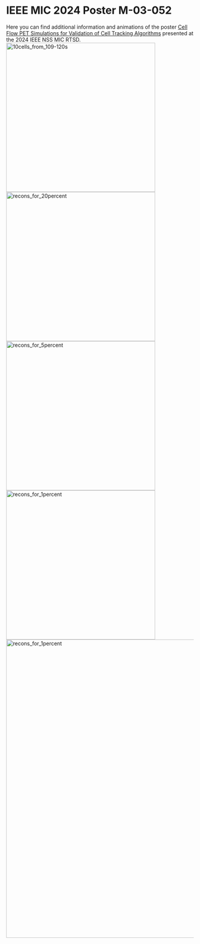 # IEEE MIC 2024 Poster M-03-052
Here you can find additional information and animations of the poster [Cell Flow PET Simulations for Validation of Cell Tracking Algorithms](https://github.com/N-Marquardt/IEEE_MIC_2024_Poster_M-03-052/blob/029e24b6513efa23ff1a85db722d5c9fde3dbebb/IEEE%20MIC%202024%20Poster%20M-03-052.pdf) presented at the 2024 IEEE NSS MIC RTSD.
<img src="10cells_from_109-120s.gif" alt="10cells_from_109-120s" width="400" />
<img src="recons_for_20percent.gif" alt="recons_for_20percent" width="400" />
<img src="recons_for_5percent.gif" alt="recons_for_5percent" width="400" />
<img src="recons_for_1percent.gif" alt="recons_for_1percent" width="400" />
<img src="comparison_recons_numberofevents.gif" alt="recons_for_1percent" width="800" />

